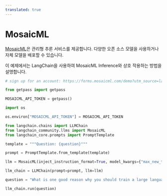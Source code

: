 ```yaml
---
translated: true
---
```


# MosaicML

[MosaicML](https://docs.mosaicml.com/en/latest/inference.html)은 관리형 추론 서비스를 제공합니다. 다양한 오픈 소스 모델을 사용하거나 자체 모델을 배포할 수 있습니다.

이 예제에서는 LangChain을 사용하여 MosaicML Inference와 상호 작용하는 방법을 설명합니다.

```python
# sign up for an account: https://forms.mosaicml.com/demo?utm_source=langchain

from getpass import getpass

MOSAICML_API_TOKEN = getpass()
```

```python
import os

os.environ["MOSAICML_API_TOKEN"] = MOSAICML_API_TOKEN
```

```python
from langchain.chains import LLMChain
from langchain_community.llms import MosaicML
from langchain_core.prompts import PromptTemplate
```

```python
template = """Question: {question}"""

prompt = PromptTemplate.from_template(template)
```

```python
llm = MosaicML(inject_instruction_format=True, model_kwargs={"max_new_tokens": 128})
```

```python
llm_chain = LLMChain(prompt=prompt, llm=llm)
```

```python
question = "What is one good reason why you should train a large language model on domain specific data?"

llm_chain.run(question)
```
